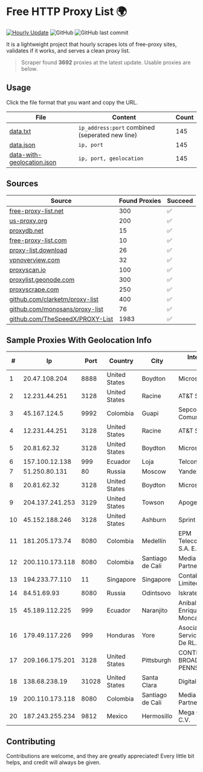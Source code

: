 
# Free HTTP Proxy List 🌍

[![Hourly Update](https://github.com/mertguvencli/http-proxy-list/actions/workflows/main.yml/badge.svg?branch=main)](https://github.com/mertguvencli/http-proxy-list/actions/workflows/main.yml)
![GitHub](https://img.shields.io/github/license/mertguvencli/http-proxy-list)
![GitHub last commit](https://img.shields.io/github/last-commit/mertguvencli/http-proxy-list)

It is a lightweight project that hourly scrapes lots of free-proxy sites, validates if it works, and serves a clean proxy list.


> Scraper found **3692** proxies at the latest update. Usable proxies are below.

## Usage

Click the file format that you want and copy the URL.


|File|Content|Count|
|----|-------|-----|
|[data.txt](https://raw.githubusercontent.com/mertguvencli/http-proxy-list/main/proxy-list/data.txt)|`ip_address:port` combined (seperated new line)|145|
|[data.json](https://raw.githubusercontent.com/mertguvencli/http-proxy-list/main/proxy-list/data.json)|`ip, port`|145|
|[data-with-geolocation.json](https://raw.githubusercontent.com/mertguvencli/http-proxy-list/main/proxy-list/data-with-geolocation.json)|`ip, port, geolocation`|145|

## Sources

|Source|Found Proxies|Succeed|
|------|-------------|-------|
|[free-proxy-list.net](https://free-proxy-list.net)|300|✅|
|[us-proxy.org](https://www.us-proxy.org)|200|✅|
|[proxydb.net](http://proxydb.net)|15|✅|
|[free-proxy-list.com](https://free-proxy-list.com/?page=&port=&type%5B%5D=http&type%5B%5D=https&up_time=0&search=Search)|10|✅|
|[proxy-list.download](https://www.proxy-list.download/HTTP)|26|✅|
|[vpnoverview.com](https://vpnoverview.com/privacy/anonymous-browsing/free-proxy-servers)|32|✅|
|[proxyscan.io](https://www.proxyscan.io)|100|✅|
|[proxylist.geonode.com](https://proxylist.geonode.com/api/proxy-list?limit=300&page=1&sort_by=lastChecked&sort_type=desc&protocols=http,https)|300|✅|
|[proxyscrape.com](https://api.proxyscrape.com/v2/?request=displayproxies&protocol=http&timeout=10000&country=all&ssl=all&anonymity=all)|250|✅|
|[github.com/clarketm/proxy-list](https://raw.githubusercontent.com/clarketm/proxy-list/master/proxy-list-raw.txt)|400|✅|
|[github.com/monosans/proxy-list](https://raw.githubusercontent.com/monosans/proxy-list/main/proxies/http.txt)|76|✅|
|[github.com/TheSpeedX/PROXY-List](https://raw.githubusercontent.com/TheSpeedX/PROXY-List/master/http.txt)|1983|✅|


## Sample Proxies With Geolocation Info

|#|Ip|Port|Country|City|Internet Service Provider|
|-|--|----|-------|----|-------------------------|
|1|20.47.108.204|8888|United States|Boydton|Microsoft Corporation|
|2|12.231.44.251|3128|United States|Racine|AT&T Services, Inc.|
|3|45.167.124.5|9992|Colombia|Guapi|Sepcom Comunicaciones SAS|
|4|12.231.44.251|3128|United States|Racine|AT&T Services, Inc.|
|5|20.81.62.32|3128|United States|Boydton|Microsoft Corporation|
|6|157.100.12.138|999|Ecuador|Loja|Telconet S.A|
|7|51.250.80.131|80|Russia|Moscow|Yandex.Cloud LLC|
|8|20.81.62.32|3128|United States|Boydton|Microsoft Corporation|
|9|204.137.241.253|3129|United States|Towson|Apogee Telecom Inc.|
|10|45.152.188.246|3128|United States|Ashburn|Sprint|
|11|181.205.173.74|8080|Colombia|Medellín|EPM Telecomunicaciones S.A. E.S.P.|
|12|200.110.173.118|8080|Colombia|Santiago de Cali|Media Commerce Partners S.A|
|13|194.233.77.110|11|Singapore|Singapore|Contabo Asia Private Limited|
|14|84.51.69.93|8080|Russia|Odintsovo|Iskratelecom CJSC|
|15|45.189.112.225|999|Ecuador|Naranjito|Anibal Humberto Enriquez Moncayo(Comunicate)|
|16|179.49.117.226|999|Honduras|Yore|Asociacion De Servicio De Internet S. De RL.|
|17|209.166.175.201|3128|United States|Pittsburgh|CONTINENTAL BROADBAND PENNSYLVANIA, INC.|
|18|138.68.238.19|31028|United States|Santa Clara|DigitalOcean, LLC|
|19|200.110.173.118|8080|Colombia|Santiago de Cali|Media Commerce Partners S.A|
|20|187.243.255.234|9812|Mexico|Hermosillo|Mega Cable, S.A. de C.V.|



## Contributing

Contributions are welcome, and they are greatly appreciated! Every
little bit helps, and credit will always be given.

